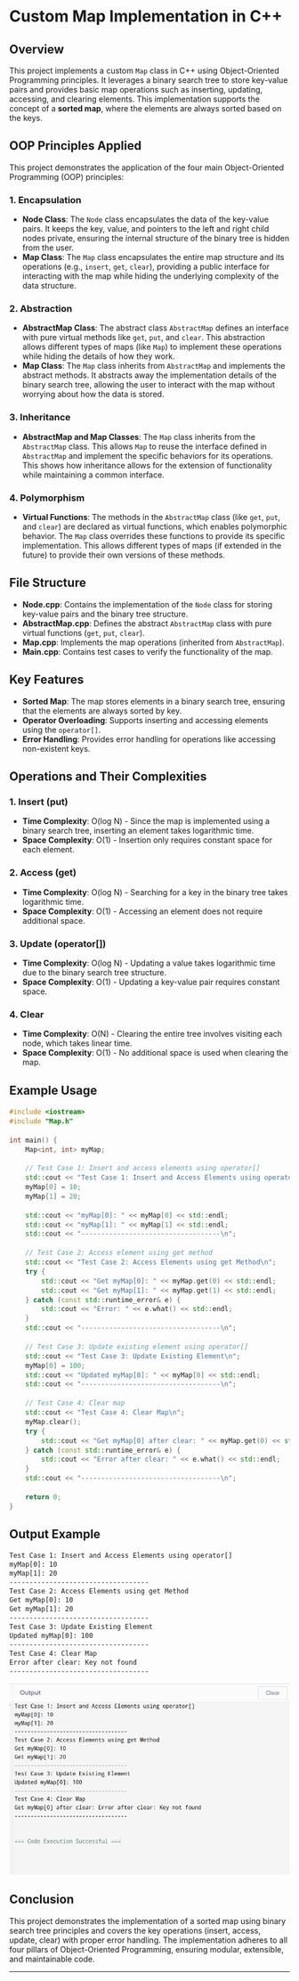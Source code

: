 # Custom Map Implementation in C++

## Overview

This project implements a custom `Map` class in C++ using Object-Oriented Programming principles. It leverages a binary search tree to store key-value pairs and provides basic map operations such as inserting, updating, accessing, and clearing elements. This implementation supports the concept of a **sorted map**, where the elements are always sorted based on the keys.

## OOP Principles Applied

This project demonstrates the application of the four main Object-Oriented Programming (OOP) principles:

### 1. **Encapsulation**
- **Node Class**: The `Node` class encapsulates the data of the key-value pairs. It keeps the key, value, and pointers to the left and right child nodes private, ensuring the internal structure of the binary tree is hidden from the user.
- **Map Class**: The `Map` class encapsulates the entire map structure and its operations (e.g., `insert`, `get`, `clear`), providing a public interface for interacting with the map while hiding the underlying complexity of the data structure.

### 2. **Abstraction**
- **AbstractMap Class**: The abstract class `AbstractMap` defines an interface with pure virtual methods like `get`, `put`, and `clear`. This abstraction allows different types of maps (like `Map`) to implement these operations while hiding the details of how they work.
- **Map Class**: The `Map` class inherits from `AbstractMap` and implements the abstract methods. It abstracts away the implementation details of the binary search tree, allowing the user to interact with the map without worrying about how the data is stored.

### 3. **Inheritance**
- **AbstractMap and Map Classes**: The `Map` class inherits from the `AbstractMap` class. This allows `Map` to reuse the interface defined in `AbstractMap` and implement the specific behaviors for its operations. This shows how inheritance allows for the extension of functionality while maintaining a common interface.

### 4. **Polymorphism**
- **Virtual Functions**: The methods in the `AbstractMap` class (like `get`, `put`, and `clear`) are declared as virtual functions, which enables polymorphic behavior. The `Map` class overrides these functions to provide its specific implementation. This allows different types of maps (if extended in the future) to provide their own versions of these methods.

## File Structure

- **Node.cpp**: Contains the implementation of the `Node` class for storing key-value pairs and the binary tree structure.
- **AbstractMap.cpp**: Defines the abstract `AbstractMap` class with pure virtual functions (`get`, `put`, `clear`).
- **Map.cpp**: Implements the map operations (inherited from `AbstractMap`).
- **Main.cpp**: Contains test cases to verify the functionality of the map.

## Key Features

- **Sorted Map**: The map stores elements in a binary search tree, ensuring that the elements are always sorted by key.
- **Operator Overloading**: Supports inserting and accessing elements using the `operator[]`.
- **Error Handling**: Provides error handling for operations like accessing non-existent keys.

## Operations and Their Complexities

### 1. **Insert (put)**
- **Time Complexity**: O(log N) - Since the map is implemented using a binary search tree, inserting an element takes logarithmic time.
- **Space Complexity**: O(1) - Insertion only requires constant space for each element.

### 2. **Access (get)**
- **Time Complexity**: O(log N) - Searching for a key in the binary tree takes logarithmic time.
- **Space Complexity**: O(1) - Accessing an element does not require additional space.

### 3. **Update (operator[])**
- **Time Complexity**: O(log N) - Updating a value takes logarithmic time due to the binary search tree structure.
- **Space Complexity**: O(1) - Updating a key-value pair requires constant space.

### 4. **Clear**
- **Time Complexity**: O(N) - Clearing the entire tree involves visiting each node, which takes linear time.
- **Space Complexity**: O(1) - No additional space is used when clearing the map.

## Example Usage

```cpp
#include <iostream>
#include "Map.h"

int main() {
    Map<int, int> myMap;

    // Test Case 1: Insert and access elements using operator[]
    std::cout << "Test Case 1: Insert and Access Elements using operator[]\n";
    myMap[0] = 10;
    myMap[1] = 20;

    std::cout << "myMap[0]: " << myMap[0] << std::endl;
    std::cout << "myMap[1]: " << myMap[1] << std::endl;
    std::cout << "-----------------------------------\n";

    // Test Case 2: Access element using get method
    std::cout << "Test Case 2: Access Elements using get Method\n";
    try {
        std::cout << "Get myMap[0]: " << myMap.get(0) << std::endl;
        std::cout << "Get myMap[1]: " << myMap.get(1) << std::endl;
    } catch (const std::runtime_error& e) {
        std::cout << "Error: " << e.what() << std::endl;
    }
    std::cout << "-----------------------------------\n";

    // Test Case 3: Update existing element using operator[]
    std::cout << "Test Case 3: Update Existing Element\n";
    myMap[0] = 100;
    std::cout << "Updated myMap[0]: " << myMap[0] << std::endl;
    std::cout << "-----------------------------------\n";

    // Test Case 4: Clear map
    std::cout << "Test Case 4: Clear Map\n";
    myMap.clear();
    try {
        std::cout << "Get myMap[0] after clear: " << myMap.get(0) << std::endl;
    } catch (const std::runtime_error& e) {
        std::cout << "Error after clear: " << e.what() << std::endl;
    }
    std::cout << "-----------------------------------\n";

    return 0;
}
```

## Output Example

```
Test Case 1: Insert and Access Elements using operator[]
myMap[0]: 10
myMap[1]: 20
-----------------------------------
Test Case 2: Access Elements using get Method
Get myMap[0]: 10
Get myMap[1]: 20
-----------------------------------
Test Case 3: Update Existing Element
Updated myMap[0]: 100
-----------------------------------
Test Case 4: Clear Map
Error after clear: Key not found
-----------------------------------
```
![alt text](image.png)
## Conclusion

This project demonstrates the implementation of a sorted map using binary search tree principles and covers the key operations (insert, access, update, clear) with proper error handling. The implementation adheres to all four pillars of Object-Oriented Programming, ensuring modular, extensible, and maintainable code.

---



